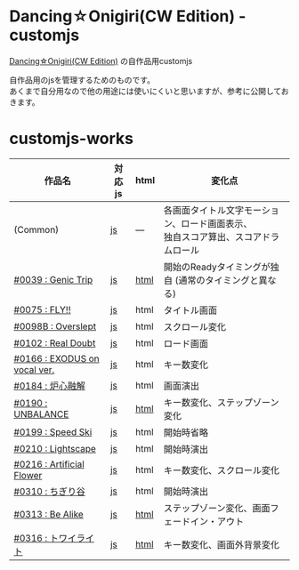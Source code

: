 # Dancing☆Onigiri(CW Edition) - customjs
[Dancing☆Onigiri(CW Edition)](https://github.com/cwtickle/danoniplus) の自作品用customjs

自作品用のjsを管理するためのものです。  
あくまで自分用なので他の用途には使いにくいと思いますが、参考に公開しておきます。  

# customjs-works

|作品名|対応js|html|変化点|
|----|----|----|----|
|(Common)|[js](https://github.com/cwtickle/danoniplus-custom/blob/master/js/danoni_custom.js)|―|各画面タイトル文字モーション、ロード画面表示、<br>独自スコア算出、スコアドラムロール|
|[#0039 : Genic Trip](http://cw7.sakura.ne.jp/danoni/2006/0039_GenicTrip.html)|[js](https://github.com/cwtickle/danoniplus-custom/blob/master/js/danoni_custom-0039.js)|[html](https://github.com/cwtickle/danoniplus-custom/blob/master/danoni/0039_GenicTrip.html)|開始のReadyタイミングが独自 (通常のタイミングと異なる)|
|[#0075 : FLY!!](http://cw7.sakura.ne.jp/danoni/2007/0075_FLY.html)|[js](https://github.com/cwtickle/danoniplus-custom/blob/master/js/danoni_custom-0075.js)|html|タイトル画面|
|[#0098B : Overslept](http://cw7.sakura.ne.jp/danoni/2018/0098B_Overslept.html)|[js](https://github.com/cwtickle/danoniplus-custom/blob/master/js/danoni_custom-0098B.js)|html|スクロール変化|
|[#0102 : Real Doubt](http://cw7.sakura.ne.jp/danoni/2008/0102_RealDoubt.html)|[js](https://github.com/cwtickle/danoniplus-custom/blob/master/js/danoni_custom-0102.js)|html|ロード画面|
|[#0166 : EXODUS on vocal ver.](http://cw7.sakura.ne.jp/danoni/2009/0166_ExodusVocal.html)|[js](https://github.com/cwtickle/danoniplus-custom/blob/master/js/danoni_custom-0166.js)|html|キー数変化|
|[#0184 : 炉心融解](http://cw7.sakura.ne.jp/danoni/2010/0184_RosinYukai.html)|[js](https://github.com/cwtickle/danoniplus-custom/blob/master/js/danoni_custom-0184.js)|html|画面演出|
|[#0190 : UNBALANCE](http://cw7.sakura.ne.jp/danoni/2010/0190_UNBALANCE.html)|[js](https://github.com/cwtickle/danoniplus-custom/blob/master/js/danoni_custom-0190.js)|[html](https://github.com/cwtickle/danoniplus-custom/blob/master/danoni/0190_UNBALANCE.html)|キー数変化、ステップゾーン変化|
|[#0199 : Speed Ski](http://cw7.sakura.ne.jp/danoni/2011/0199_SpeedSki.html)|[js](https://github.com/cwtickle/danoniplus-custom/blob/master/js/danoni_custom-0199.js)|html|開始時省略|
|[#0210 : Lightscape](http://cw7.sakura.ne.jp/danoni/2011/0210_Lightscape.html)|[js](https://github.com/cwtickle/danoniplus-custom/blob/master/js/danoni_custom-0210.js)|html|開始時演出|
|[#0216 : Artificial Flower](http://cw7.sakura.ne.jp/danoni/2012/0216_ArtificialFlower.html)|[js](https://github.com/cwtickle/danoniplus-custom/blob/master/js/danoni_custom-0216.js)|html|キー数変化、スクロール変化|
|[#0310 : ちぎり谷](http://cw7.sakura.ne.jp/danoni/2018/0310_Chigiridani.html)|[js](https://github.com/cwtickle/danoniplus-custom/blob/master/js/danoni_custom-0310.js)|html|開始時演出|
|[#0313 : Be Alike](http://cw7.sakura.ne.jp/danoni/2018/0313_BeAlike.html)|[js](https://github.com/cwtickle/danoniplus-custom/blob/master/js/danoni_custom-0313.js)|[html](https://github.com/cwtickle/danoniplus-custom/blob/master/danoni/0313_BeAlike.html)|ステップゾーン変化、画面フェードイン・アウト| 
|[#0316 : トワイライト](http://cw7.sakura.ne.jp/danoni/2018/0316_Twilight.html)|[js](https://github.com/cwtickle/danoniplus-custom/blob/master/js/danoni_custom-0316.js)|[html](https://github.com/cwtickle/danoniplus-custom/blob/master/danoni/0316_Twilight.html)|キー数変化、画面外背景変化|
